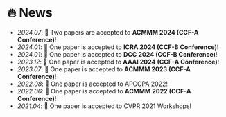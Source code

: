# 🔥 News
- *2024.07*: 🎉 Two papers are accepted to **ACMMM 2024 (CCF-A Conference)**!
- *2024.01*: 🎉 One paper is accepted to **ICRA 2024 (CCF-B Conference)**!
- *2024.01*: 🎉 One paper is accepted to **DCC 2024 (CCF-B Conference)**!
- *2023.12*: 🎉 One paper is accepted to **AAAI 2024 (CCF-A Conference)**!
- *2023.07*: 🎉 One paper is accepted to **ACMMM 2023 (CCF-A Conference)**!
- *2022.08*: 🎉 One paper is accepted to APCCPA 2022!
- *2022.06*: 🎉 One paper is accepted to **ACMMM 2022 (CCF-A Conference)**!
- *2021.04*: 🎉 One paper is accepted to CVPR 2021 Workshops!

